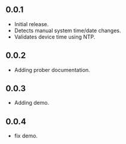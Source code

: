 ## 0.0.1

- Initial release.
- Detects manual system time/date changes.
- Validates device time using NTP.

## 0.0.2
- Adding prober documentation.

## 0.0.3
- Adding demo.

## 0.0.4
- fix demo.